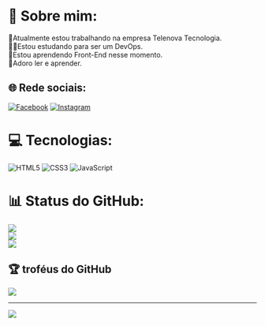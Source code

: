 # 💫 Sobre mim:
🔭Atualmente estou trabalhando na empresa Telenova Tecnologia.<br>🧙‍♂️Estou estudando para ser um DevOps.<br>📖Estou aprendendo Front-End nesse momento.<br>💭Adoro ler e aprender.


## 🌐 Rede sociais:
[![Facebook](https://img.shields.io/badge/Facebook-%231877F2.svg?logo=Facebook&logoColor=white)](https://facebook.com/khttps://www.facebook.com/guilherme.kwny/) [![Instagram](https://img.shields.io/badge/Instagram-%23E4405F.svg?logo=Instagram&logoColor=white)](https://instagram.com/https://www.instagram.com/_guilhermemath/?igshid=ZDdkNTZiNTM%3D) 

# 💻 Tecnologias:
![HTML5](https://img.shields.io/badge/html5-%23E34F26.svg?style=plastic&logo=html5&logoColor=white) ![CSS3](https://img.shields.io/badge/css3-%231572B6.svg?style=plastic&logo=css3&logoColor=white) ![JavaScript](https://img.shields.io/badge/javascript-%23323330.svg?style=plastic&logo=javascript&logoColor=%23F7DF1E)
# 📊 Status do GitHub:
![](https://github-readme-stats.vercel.app/api?username=GuilhermeKwny&theme=radical&hide_border=false&include_all_commits=true&count_private=true)<br/>
![](https://github-readme-streak-stats.herokuapp.com/?user=GuilhermeKwny&theme=radical&hide_border=false)<br/>
![](https://github-readme-stats.vercel.app/api/top-langs/?username=GuilhermeKwny&theme=radical&hide_border=false&include_all_commits=true&count_private=true&layout=compact)

## 🏆 troféus  do GitHub
![](https://github-profile-trophy.vercel.app/?username=GuilhermeKwny&theme=radical&no-frame=false&no-bg=false&margin-w=4)

---
[![](https://visitcount.itsvg.in/api?id=GuilhermeKwny&icon=6&color=0)](https://visitcount.itsvg.in)

<!-- Proudly created with GPRM ( https://gprm.itsvg.in ) -->
